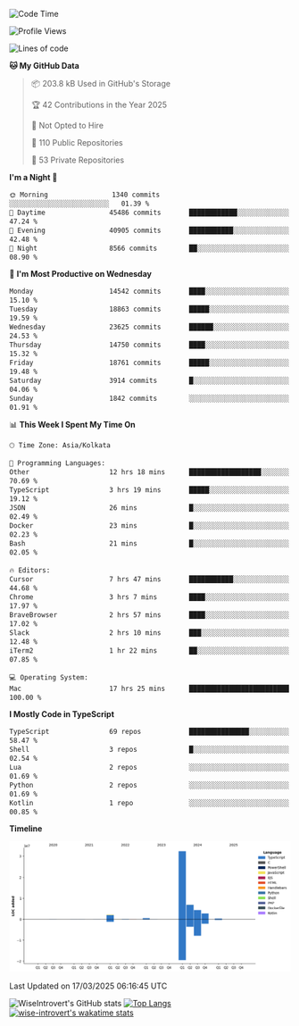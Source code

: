 <!--START_SECTION:waka-->
![Code Time](http://img.shields.io/badge/Code%20Time-2%2C262%20hrs%203%20mins-blue)

![Profile Views](http://img.shields.io/badge/Profile%20Views-6-blue)

![Lines of code](https://img.shields.io/badge/From%20Hello%20World%20I%27ve%20Written-49.6%20million%20lines%20of%20code-blue)

**🐱 My GitHub Data** 

> 📦 203.8 kB Used in GitHub's Storage 
 > 
> 🏆 42 Contributions in the Year 2025
 > 
> 🚫 Not Opted to Hire
 > 
> 📜 110 Public Repositories 
 > 
> 🔑 53 Private Repositories 
 > 
**I'm a Night 🦉** 

```text
🌞 Morning                1340 commits        ░░░░░░░░░░░░░░░░░░░░░░░░░   01.39 % 
🌆 Daytime                45486 commits       ████████████░░░░░░░░░░░░░   47.24 % 
🌃 Evening                40905 commits       ███████████░░░░░░░░░░░░░░   42.48 % 
🌙 Night                  8566 commits        ██░░░░░░░░░░░░░░░░░░░░░░░   08.90 % 
```
📅 **I'm Most Productive on Wednesday** 

```text
Monday                   14542 commits       ████░░░░░░░░░░░░░░░░░░░░░   15.10 % 
Tuesday                  18863 commits       █████░░░░░░░░░░░░░░░░░░░░   19.59 % 
Wednesday                23625 commits       ██████░░░░░░░░░░░░░░░░░░░   24.53 % 
Thursday                 14750 commits       ████░░░░░░░░░░░░░░░░░░░░░   15.32 % 
Friday                   18761 commits       █████░░░░░░░░░░░░░░░░░░░░   19.48 % 
Saturday                 3914 commits        █░░░░░░░░░░░░░░░░░░░░░░░░   04.06 % 
Sunday                   1842 commits        ░░░░░░░░░░░░░░░░░░░░░░░░░   01.91 % 
```


📊 **This Week I Spent My Time On** 

```text
🕑︎ Time Zone: Asia/Kolkata

💬 Programming Languages: 
Other                    12 hrs 18 mins      ██████████████████░░░░░░░   70.69 % 
TypeScript               3 hrs 19 mins       █████░░░░░░░░░░░░░░░░░░░░   19.12 % 
JSON                     26 mins             █░░░░░░░░░░░░░░░░░░░░░░░░   02.49 % 
Docker                   23 mins             █░░░░░░░░░░░░░░░░░░░░░░░░   02.23 % 
Bash                     21 mins             █░░░░░░░░░░░░░░░░░░░░░░░░   02.05 % 

🔥 Editors: 
Cursor                   7 hrs 47 mins       ███████████░░░░░░░░░░░░░░   44.68 % 
Chrome                   3 hrs 7 mins        ████░░░░░░░░░░░░░░░░░░░░░   17.97 % 
BraveBrowser             2 hrs 57 mins       ████░░░░░░░░░░░░░░░░░░░░░   17.02 % 
Slack                    2 hrs 10 mins       ███░░░░░░░░░░░░░░░░░░░░░░   12.48 % 
iTerm2                   1 hr 22 mins        ██░░░░░░░░░░░░░░░░░░░░░░░   07.85 % 

💻 Operating System: 
Mac                      17 hrs 25 mins      █████████████████████████   100.00 % 
```

**I Mostly Code in TypeScript** 

```text
TypeScript               69 repos            ███████████████░░░░░░░░░░   58.47 % 
Shell                    3 repos             █░░░░░░░░░░░░░░░░░░░░░░░░   02.54 % 
Lua                      2 repos             ░░░░░░░░░░░░░░░░░░░░░░░░░   01.69 % 
Python                   2 repos             ░░░░░░░░░░░░░░░░░░░░░░░░░   01.69 % 
Kotlin                   1 repo              ░░░░░░░░░░░░░░░░░░░░░░░░░   00.85 % 
```



**Timeline**

![Lines of Code chart](https://raw.githubusercontent.com/wise-introvert/wise-introvert/master/assets/bar_graph.png)


 Last Updated on 17/03/2025 06:16:45 UTC
<!--END_SECTION:waka-->

![WiseIntrovert's GitHub stats](https://github-readme-stats.vercel.app/api?username=wise-introvert&count_private=true&show_icons=true)
[![Top Langs](https://github-readme-stats.vercel.app/api/top-langs/?username=wise-introvert&langs_count=10)](https://github.com/anuraghazra/github-readme-stats)
[![wise-introvert's wakatime stats](https://github-readme-stats.vercel.app/api/wakatime?username=wiseintrovert)](https://github.com/anuraghazra/github-readme-stats)
